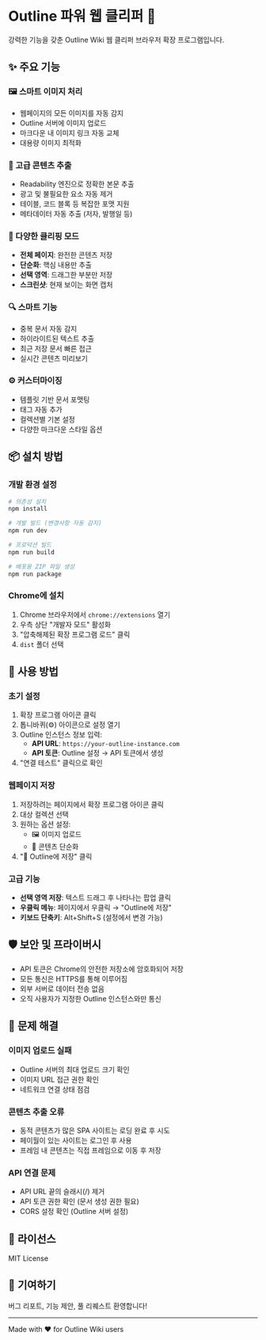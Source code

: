 # Outline 파워 웹 클리퍼 🚀

강력한 기능을 갖춘 Outline Wiki 웹 클리퍼 브라우저 확장 프로그램입니다.

## ✨ 주요 기능

### 🖼️ 스마트 이미지 처리
- 웹페이지의 모든 이미지를 자동 감지
- Outline 서버에 이미지 업로드
- 마크다운 내 이미지 링크 자동 교체
- 대용량 이미지 최적화

### 📄 고급 콘텐츠 추출
- Readability 엔진으로 정확한 본문 추출
- 광고 및 불필요한 요소 자동 제거
- 테이블, 코드 블록 등 복잡한 포맷 지원
- 메타데이터 자동 추출 (저자, 발행일 등)

### 🎯 다양한 클리핑 모드
- **전체 페이지**: 완전한 콘텐츠 저장
- **단순화**: 핵심 내용만 추출
- **선택 영역**: 드래그한 부분만 저장
- **스크린샷**: 현재 보이는 화면 캡처

### 🔍 스마트 기능
- 중복 문서 자동 감지
- 하이라이트된 텍스트 추출
- 최근 저장 문서 빠른 접근
- 실시간 콘텐츠 미리보기

### ⚙️ 커스터마이징
- 템플릿 기반 문서 포맷팅
- 태그 자동 추가
- 컬렉션별 기본 설정
- 다양한 마크다운 스타일 옵션

## 📦 설치 방법

### 개발 환경 설정
```bash
# 의존성 설치
npm install

# 개발 빌드 (변경사항 자동 감지)
npm run dev

# 프로덕션 빌드
npm run build

# 배포용 ZIP 파일 생성
npm run package
```

### Chrome에 설치
1. Chrome 브라우저에서 `chrome://extensions` 열기
2. 우측 상단 "개발자 모드" 활성화
3. "압축해제된 확장 프로그램 로드" 클릭
4. `dist` 폴더 선택

## 🚀 사용 방법

### 초기 설정
1. 확장 프로그램 아이콘 클릭
2. 톱니바퀴(⚙️) 아이콘으로 설정 열기
3. Outline 인스턴스 정보 입력:
   - **API URL**: `https://your-outline-instance.com`
   - **API 토큰**: Outline 설정 → API 토큰에서 생성
4. "연결 테스트" 클릭으로 확인

### 웹페이지 저장
1. 저장하려는 페이지에서 확장 프로그램 아이콘 클릭
2. 대상 컬렉션 선택
3. 원하는 옵션 설정:
   - 🖼️ 이미지 업로드
   - 📝 콘텐츠 단순화
4. "📎 Outline에 저장" 클릭

### 고급 기능
- **선택 영역 저장**: 텍스트 드래그 후 나타나는 팝업 클릭
- **우클릭 메뉴**: 페이지에서 우클릭 → "Outline에 저장"
- **키보드 단축키**: Alt+Shift+S (설정에서 변경 가능)

## 🛡️ 보안 및 프라이버시

- API 토큰은 Chrome의 안전한 저장소에 암호화되어 저장
- 모든 통신은 HTTPS를 통해 이루어짐
- 외부 서버로 데이터 전송 없음
- 오직 사용자가 지정한 Outline 인스턴스와만 통신

## 🐛 문제 해결

### 이미지 업로드 실패
- Outline 서버의 최대 업로드 크기 확인
- 이미지 URL 접근 권한 확인
- 네트워크 연결 상태 점검

### 콘텐츠 추출 오류
- 동적 콘텐츠가 많은 SPA 사이트는 로딩 완료 후 시도
- 페이월이 있는 사이트는 로그인 후 사용
- 프레임 내 콘텐츠는 직접 프레임으로 이동 후 저장

### API 연결 문제
- API URL 끝의 슬래시(/) 제거
- API 토큰 권한 확인 (문서 생성 권한 필요)
- CORS 설정 확인 (Outline 서버 설정)

## 📝 라이선스

MIT License

## 🤝 기여하기

버그 리포트, 기능 제안, 풀 리퀘스트 환영합니다!

---

Made with ❤️ for Outline Wiki users